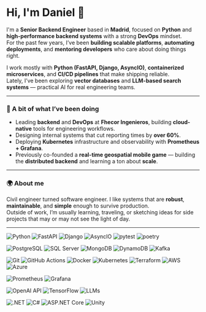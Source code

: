 # Hi, I'm Daniel 👋

I'm a **Senior Backend Engineer** based in **Madrid**, focused on **Python** and **high-performance backend systems** with a strong **DevOps** mindset.  
For the past few years, I’ve been **building scalable platforms**, **automating deployments**, and **mentoring developers** who care about doing things right.

I work mostly with **Python (FastAPI, Django, AsyncIO)**, **containerized microservices**, and **CI/CD pipelines** that make shipping reliable.  
Lately, I’ve been exploring **vector databases** and **LLM-based search systems** — practical AI for real engineering teams.

---

### 🚀 A bit of what I’ve been doing
- Leading **backend** and **DevOps** at **Fhecor Ingenieros**, building **cloud-native** tools for engineering workflows.  
- Designing internal systems that cut reporting times by **over 60%**.  
- Deploying **Kubernetes** infrastructure and observability with **Prometheus + Grafana**.  
- Previously co-founded a **real-time geospatial mobile game** — building the **distributed backend** and learning a ton about **scale**.

---

### 🌍 About me
Civil engineer turned software engineer. I like systems that are **robust**, **maintainable**, and **simple** enough to survive production.  
Outside of work, I’m usually learning, traveling, or sketching ideas for side projects that may or may not see the light of day.

---


<!-- Core backend (Python) -->
![Python](https://img.shields.io/badge/Python-3776AB?style=for-the-badge&logo=python&logoColor=white)
![FastAPI](https://img.shields.io/badge/FastAPI-009688?style=for-the-badge&logo=fastapi&logoColor=white)
![Django](https://img.shields.io/badge/Django-092E20?style=for-the-badge&logo=django&logoColor=white)
![AsyncIO](https://img.shields.io/badge/AsyncIO-3776AB?style=for-the-badge&logo=python&logoColor=white)
![pytest](https://img.shields.io/badge/pytest-0A9EDC?style=for-the-badge&logo=pytest&logoColor=white)
![poetry](https://img.shields.io/badge/poetry-60A5FA?style=for-the-badge&logo=poetry&logoColor=white)

<!-- Data & Messaging -->
![PostgreSQL](https://img.shields.io/badge/PostgreSQL-336791?style=for-the-badge&logo=postgresql&logoColor=white)
![SQL Server](https://img.shields.io/badge/SQL%20Server-CC2927?style=for-the-badge&logo=microsoftsqlserver&logoColor=white)
![MongoDB](https://img.shields.io/badge/MongoDB-47A248?style=for-the-badge&logo=mongodb&logoColor=white)
![DynamoDB](https://img.shields.io/badge/DynamoDB-4053D6?style=for-the-badge&logo=amazondynamodb&logoColor=white)
![Kafka](https://img.shields.io/badge/Kafka-231F20?style=for-the-badge&logo=apachekafka&logoColor=white)

<!-- DevOps & Cloud -->
![Git](https://img.shields.io/badge/Git-F05032?style=for-the-badge&logo=git&logoColor=white)
![GitHub Actions](https://img.shields.io/badge/GitHub%20Actions-2088FF?style=for-the-badge&logo=githubactions&logoColor=white)
![Docker](https://img.shields.io/badge/Docker-2496ED?style=for-the-badge&logo=docker&logoColor=white)
![Kubernetes](https://img.shields.io/badge/Kubernetes-326CE5?style=for-the-badge&logo=kubernetes&logoColor=white)
![Terraform](https://img.shields.io/badge/Terraform-7B42BC?style=for-the-badge&logo=terraform&logoColor=white)
![AWS](https://img.shields.io/badge/AWS-232F3E?style=for-the-badge&logo=amazonaws&logoColor=white)
![Azure](https://img.shields.io/badge/Azure-0078D7?style=for-the-badge&logo=microsoftazure&logoColor=white)

<!-- Observability -->
![Prometheus](https://img.shields.io/badge/Prometheus-E6522C?style=for-the-badge&logo=prometheus&logoColor=white)
![Grafana](https://img.shields.io/badge/Grafana-F46800?style=for-the-badge&logo=grafana&logoColor=white)

<!-- AI/ML used pragmatically -->
![OpenAI API](https://img.shields.io/badge/OpenAI%20API-412991?style=for-the-badge&logo=openai&logoColor=white)
![TensorFlow](https://img.shields.io/badge/TensorFlow-FF6F00?style=for-the-badge&logo=tensorflow&logoColor=white)
![LLMs](https://img.shields.io/badge/LLMs-6E56CF?style=for-the-badge&logo=openai&logoColor=white)

<!-- .NET ecosystem (also worked with) -->
![.NET](https://img.shields.io/badge/.NET-512BD4?style=for-the-badge&logo=dotnet&logoColor=white)
![C#](https://img.shields.io/badge/C%23-239120?style=for-the-badge&logo=csharp&logoColor=white)
![ASP.NET Core](https://img.shields.io/badge/ASP.NET%20Core-512BD4?style=for-the-badge&logo=dotnet&logoColor=white)
![Unity](https://img.shields.io/badge/Unity-000000?style=for-the-badge&logo=unity&logoColor=white)

